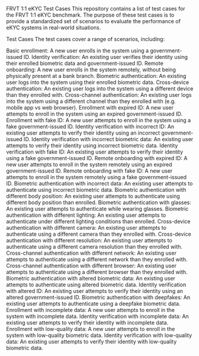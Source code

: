 FRVT 1:1 eKYC Test Cases
This repository contains a list of test cases for the FRVT 1:1 eKYC benchmark. The purpose of these test cases is to provide a standardized set of scenarios to evaluate the performance of eKYC systems in real-world situations.

Test Cases
The test cases cover a range of scenarios, including:

Basic enrollment: A new user enrolls in the system using a government-issued ID.
Identity verification: An existing user verifies their identity using their enrolled biometric data and government-issued ID.
Remote onboarding: A new user enrolls in the system remotely, without being physically present at a bank branch.
Biometric authentication: An existing user logs into the system using their enrolled biometric data.
Cross-device authentication: An existing user logs into the system using a different device than they enrolled with.
Cross-channel authentication: An existing user logs into the system using a different channel than they enrolled with (e.g. mobile app vs web browser).
Enrollment with expired ID: A new user attempts to enroll in the system using an expired government-issued ID.
Enrollment with fake ID: A new user attempts to enroll in the system using a fake government-issued ID.
Identity verification with incorrect ID: An existing user attempts to verify their identity using an incorrect government-issued ID.
Identity verification with incorrect biometric data: An existing user attempts to verify their identity using incorrect biometric data.
Identity verification with fake ID: An existing user attempts to verify their identity using a fake government-issued ID.
Remote onboarding with expired ID: A new user attempts to enroll in the system remotely using an expired government-issued ID.
Remote onboarding with fake ID: A new user attempts to enroll in the system remotely using a fake government-issued ID.
Biometric authentication with incorrect data: An existing user attempts to authenticate using incorrect biometric data.
Biometric authentication with different body position: An existing user attempts to authenticate using different body position than enrolled.
Biometric authentication with glasses: An existing user attempts to authenticate while wearing glasses.
Biometric authentication with different lighting: An existing user attempts to authenticate under different lighting conditions than enrolled.
Cross-device authentication with different camera: An existing user attempts to authenticate using a different camera than they enrolled with.
Cross-device authentication with different resolution: An existing user attempts to authenticate using a different camera resolution than they enrolled with.
Cross-channel authentication with different network: An existing user attempts to authenticate using a different network than they enrolled with.
Cross-channel authentication with different browser: An existing user attempts to authenticate using a different browser than they enrolled with.
Biometric authentication with altered biometric data: An existing user attempts to authenticate using altered biometric data.
Identity verification with altered ID: An existing user attempts to verify their identity using an altered government-issued ID.
Biometric authentication with deepfakes: An existing user attempts to authenticate using a deepfake biometric data.
Enrollment with incomplete data: A new user attempts to enroll in the system with incomplete data.
Identity verification with incomplete data: An existing user attempts to verify their identity with incomplete data.
Enrollment with low-quality data: A new user attempts to enroll in the system with low-quality biometric data.
Identity verification with low-quality data: An existing user attempts to verify their identity with low-quality biometric data.
